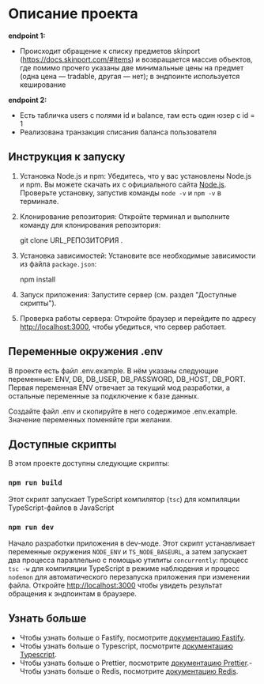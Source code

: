 # Описание проекта
__endpoint 1:__

- Происходит обращение к списку предметов skinport (https://docs.skinport.com/#items)
и возвращается массив объектов, где помимо прочего указаны две минимальные цены на предмет (одна цена — tradable, другая — нет); в эндпоинте используется кеширование

__endpoint 2:__

- Есть табличка users с полями id и balance, там есть один юзер с id = 1
- Реализована транзакция списания баланса пользователя

## Инструкция к запуску

1. Установка Node.js и npm:
   Убедитесь, что у вас установлены Node.js и npm. Вы можете скачать их с официального сайта [Node.js](https://nodejs.org/). Проверьте установку, запустив команды `node -v` и `npm -v` в терминале.

2. Клонирование репозитория:
   Откройте терминал и выполните команду для клонирования репозитория:
     
    git clone URL_РЕПОЗИТОРИЯ .

3. Установка зависимостей:
   Установите все необходимые зависимости из файла `package.json`:
     
    npm install
  
4. Запуск приложения:
   Запустите сервер (см. раздел "Доступные скрипты").

5. Проверка работы сервера:
   Откройте браузер и перейдите по адресу [http://localhost:3000](http://localhost:3000), чтобы убедиться, что сервер работает.

## Переменные окружения .env

В проекте есть файл .env.example. В нём указаны следующие переменные: ENV, DB, DB_USER, DB_PASSWORD, DB_HOST, DB_PORT.
Первая переменная ENV отвечает за текущий мод разработки, а остальные переменные за подключение к базе данных.

Создайте файл .env и скопируйте в него содержимое .env.example. Значение переменных поменяйте при желании.

## Доступные скрипты

В этом проекте доступны следующие скрипты:

### `npm run build`

Этот скрипт запускает TypeScript компилятор (`tsc`) для компиляции TypeScript-файлов в JavaScript

### `npm run dev`

Начало разработки приложения в dev-моде.
Этот скрипт устанавливает переменные окружения `NODE_ENV` и `TS_NODE_BASEURL`, а затем запускает два процесса параллельно с помощью утилиты `concurrently`: процесс `tsc -w` для компиляции TypeScript в режиме наблюдения и процесс `nodemon` для автоматического перезапуска приложения при изменении файла.
Откройте [http://localhost:3000](http://localhost:3000) чтобы увидеть результат обращения к эндпоинтам в браузере.

## Узнать больше

- Чтобы узнать больше о Fastify, посмотрите [документацию Fastify](https://fastify.dev/docs/latest/).
- Чтобы узнать больше о Typescript, посмотрите [документацию Typescript](https://www.typescriptlang.org/docs/).
- Чтобы узнать больше о Prettier, посмотрите [документацию Prettier](https://prettier.io/docs/en/).- Чтобы узнать больше о Redis, посмотрите [документацию Redis](https://redis.io/docs/latest/).
